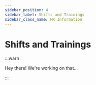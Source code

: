```yaml
---
sidebar_position: 4
sidebar_label: Shifts and Trainings
sidebar_class_name: HR Information
---
```


# Shifts and Trainings

:::warn

Hey there! We're working on that...

:::
